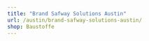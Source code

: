 ```yaml
---
title: "Brand Safway Solutions Austin"
url: /austin/brand-safway-solutions-austin/
shop: Baustoffe
---
```

